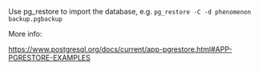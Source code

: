 Use pg_restore to import the database, e.g. `pg_restore -C -d phenomenon backup.pgbackup`

More info:

https://www.postgresql.org/docs/current/app-pgrestore.html#APP-PGRESTORE-EXAMPLES
